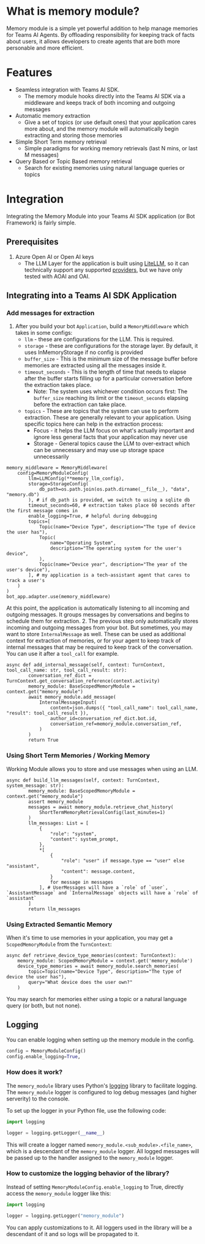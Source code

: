 # What is memory module?

Memory module is a simple yet powerful addition to help manage memories for Teams AI Agents. By offloading responsibility for keeping track of facts about users, it allows developers to create agents that are both more personable and more efficient.

# Features

- Seamless integration with Teams AI SDK.
  - The memory module hooks directly into the Teams AI SDK via a middleware and keeps track of both incoming and outgoing messages
- Automatic memory extraction
  - Give a set of topics (or use default ones) that your application cares more about, and the memory module will automatically begin extracting and storing those memories
- Simple Short Term memory retrieval
  - Simple paradigms for working memory retrievals (last N mins, or last M messages)
- Query Based or Topic Based memory retrieval
  - Search for existing memories using natural language queries or topics

# Integration

Integrating the Memory Module into your Teams AI SDK application (or Bot Framework) is fairly simple.

## Prerequisites

1. Azure Open AI or Open AI keys
   - The LLM Layer for the application is built using [LiteLLM](https://docs.litellm.ai/), so it can technically support any supported [providers](https://docs.litellm.ai/docs/providers), but we have only tested with AOAI and OAI.

## Integrating into a Teams AI SDK Application

### Add messages for extraction

1. After you build your bot `Application`, build a `MemoryMiddleware` which takes in some configs:
   - `llm` - these are configurations for the LLM. This is required.
   - `storage` - these are configurations for the storage layer. By default, it uses InMemoryStorage if no config is provided
   - `buffer_size` - This is the minimum size of the message buffer before memories are extracted using all the messages inside it.
   - `timeout_seconds` - This is the length of time that needs to elapse after the buffer starts filling up for a particular conversation before the extraction takes place.
     - Note: The system uses whichever condition occurs first: The `buffer_size` reaching its limit or the `timeout_seconds` elapsing before the extraction can take place.
   - `topics` - These are topics that the system can use to perform extraction. These are generally relevant to your application. Using specific topics here can help in the extraction process:
     - Focus - it helps the LLM focus on what's actually important and ignore less general facts that your application may never use
     - Storage - General topics cause the LLM to over-extract which can be unnecessary and may use up storage space unnecessarily

```
memory_middleware = MemoryMiddleware(
    config=MemoryModuleConfig(
        llm=LLMConfig(**memory_llm_config),
        storage=StorageConfig(
            db_path=os.path.join(os.path.dirname(__file__), "data", "memory.db")
        ), # if db_path is provided, we switch to using a sqlite db
        timeout_seconds=60, # extraction takes place 60 seconds after the first message comes in
        enable_logging=True, # helpful during debugging
        topics=[
		    Topic(name="Device Type", description="The type of device the user has"),
		    Topic(
		        name="Operating System",
		        description="The operating system for the user's device",
		    ),
		    Topic(name="Device year", description="The year of the user's device"),
		], # my application is a tech-assistant agent that cares to track a user's
    )
)
bot_app.adapter.use(memory_middleware)
```

At this point, the application is automatically listening to all incoming and outgoing messages. It groups messages by conversations and begins to schedule them for extraction. 2. The previous step only automatically stores incoming and outgoing messages from your bot. But sometimes, you may want to store `InternalMessage` as well. These can be used as additional context for extraction of memories, or for your agent to keep track of internal messages that may be required to keep track of the conversation. You can use it after a `tool_call` for example.

```
async def add_internal_message(self, context: TurnContext, tool_call_name: str, tool_call_result: str):
        conversation_ref_dict = TurnContext.get_conversation_reference(context.activity)
        memory_module: BaseScopedMemoryModule = context.get("memory_module")
        await memory_module.add_message(
            InternalMessageInput(
                content=json.dumps({ "tool_call_name": tool_call_name, "result": tool_call_result }),
                author_id=conversation_ref_dict.bot.id,
                conversation_ref=memory_module.conversation_ref,
            )
        )
        return True
```

### Using Short Term Memories / Working Memory

Working Module allows you to store and use messages when using an LLM.

```
async def build_llm_messages(self, context: TurnContext, system_message: str):
        memory_module: BaseScopedMemoryModule = context.get("memory_module")
        assert memory_module
        messages = await memory_module.retrieve_chat_history(
            ShortTermMemoryRetrievalConfig(last_minutes=1)
        )
        llm_messages: List = [
            {
                "role": "system",
                "content": system_prompt,
            },
            *[
                {
                    "role": "user" if message.type == "user" else "assistant",
                    "content": message.content,
                }
                for message in messages
            ], # UserMessages will have a `role` of `user`, `AssistantMessage` and `InternalMessage` objects will have a `role` of `assistant`
        ]
        return llm_messages
```

### Using Extracted Semantic Memory

When it's time to use memories in your application, you may get a `ScopedMemoryModule` from the `TurnContext`:

```
async def retrieve_device_type_memories(context: TurnContext):
	memory_module: ScopedMemoryModule = context.get('memory_module')
	device_type_memories = await memory_module.search_memories(
		topic=Topic(name="Device Type", description="The type of device the user has"),
		query="What device does the user own?"
	)
```

You may search for memories either using a topic or a natural language query (or both, but not none).

## Logging

You can enable logging when setting up the memory module in the config.

```py
config = MemoryModuleConfig()
config.enable_logging=True,
```

### How does it work?

The `memory_module` library uses
Python's [logging](https://docs.python.org/3.12/library/logging.html) library to facilitate logging. The `memory_module` logger is configured to log debug messages (and higher serverity) to the console.

To set up the logger in your Python file, use the following code:

```py
import logging

logger = logging.getLogger(__name__)
```

This will create a logger named `memory_module.<sub_module>.<file_name>`, which is a descendant of the `memory_module` logger. All logged messages will be passed up to the handler assigned to the `memory_module` logger.

### How to customize the logging behavior of the library?

Instead of setting `MemoryModuleConfig.enable_logging` to True, directly access the `memory_module` logger like this:

```py
import logging

logger = logging.getLogger("memory_module")
```

You can apply customizations to it. All loggers used in the library will be a descendant of it and so logs will be propagated to it.
